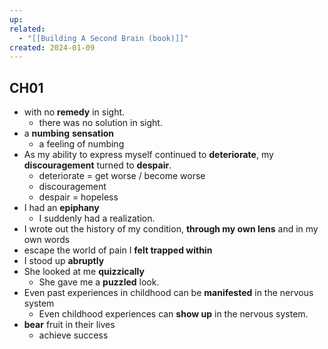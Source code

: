 ```yaml
---
up: 
related:
  - "[[Building A Second Brain (book)]]"
created: 2024-01-09
---
```


## CH01

- with no **remedy** in sight.
	- there was no solution in sight.
- a **numbing** **sensation**
	- a feeling of numbing
- As my ability to express myself continued to **deteriorate**, my **discouragement** turned to **despair**.
	- deteriorate = get worse / become worse
	- discouragement
	- despair = hopeless
- I had an **epiphany**
	- I suddenly had a realization.
- I wrote out the history of my condition, **through my own lens** and in my own words
- escape the world of pain I **felt trapped within**
- I stood up **abruptly**
- She looked at me **quizzically**
	- She gave me a **puzzled** look.
- Even past experiences in childhood can be **manifested** in the nervous system
	- Even childhood experiences can **show up** in the nervous system.
- **bear** fruit in their lives
	- achieve success